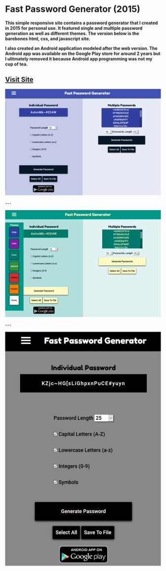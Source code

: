 # Fast Password Generator (2015)
**This simple responsive site contains a password generator that I created in 2015 for personal use. It featured single and multiple password generation as well as different themes. The version below is the barebones html, css, and javascript site.** 

**I also created an Android application modeled after the web version. The Android app was available on the Google Play store for around 2 years but I ulitmately removed it because Android app programming was not my cup of tea.**

## [Visit Site](https://sbullard.github.io/password-website/)

<p align="center"><img src="images/screenshot1.PNG" max-width="600px"></p>
---
<p align="center"><img src="images/sreenshot2.PNG" max-width="600px"></p>
---
<p align="center"><img src="images/screenshot3.PNG" max-height="600px"></p>
